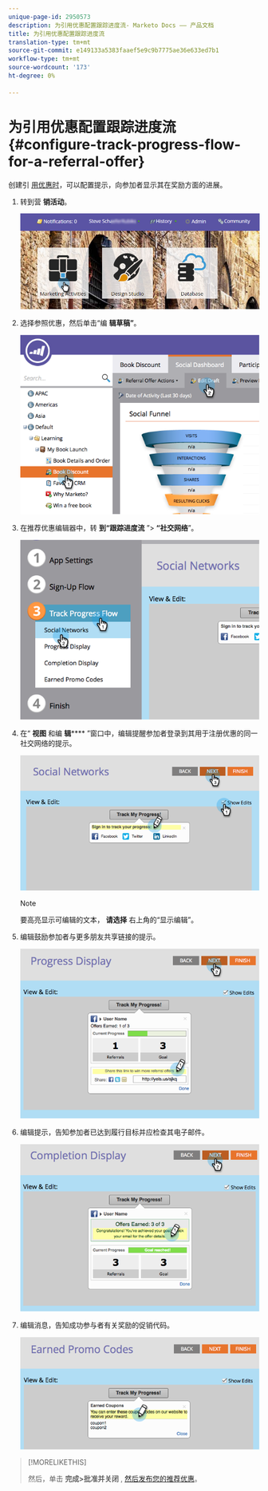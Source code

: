 ```yaml
---
unique-page-id: 2950573
description: 为引用优惠配置跟踪进度流- Marketo Docs —— 产品文档
title: 为引用优惠配置跟踪进度流
translation-type: tm+mt
source-git-commit: e149133a5383faaef5e9c9b7775ae36e633ed7b1
workflow-type: tm+mt
source-wordcount: '173'
ht-degree: 0%

---
```



# 为引用优惠配置跟踪进度流 {#configure-track-progress-flow-for-a-referral-offer}

创建引 [用优惠时](../../../../product-docs/demand-generation/social/referral-offers/create-a-referral-offer.md)，可以配置提示，向参加者显示其在奖励方面的进展。

1. 转到营 **销活动**。

   ![](assets/login-marketing-activities-4.png)

1. 选择参照优惠，然后单击“编 **辑草稿”**。

   ![](assets/image2014-9-22-14-3a35-3a31.png)

1. 在推荐优惠编辑器中，转 **到“跟踪进度流** ”> **“社交网络**”。

   ![](assets/image2014-9-22-14-3a35-3a43.png)

1. 在“ **视图** 和编 **辑****** ”窗口中，编辑提醒参加者登录到其用于注册优惠的同一社交网络的提示。

   ![](assets/image2014-9-22-14-3a35-3a58.png)

   >[!NOTE]
   >
   >要高亮显示可编辑的文本， **请选择** 右上角的“显示编辑”。

1. 编辑鼓励参加者与更多朋友共享链接的提示。

   ![](assets/image2014-9-22-14-3a36-3a22.png)

1. 编辑提示，告知参加者已达到履行目标并应检查其电子邮件。

   ![](assets/image2014-9-22-14-3a36-3a36.png)

1. 编辑消息，告知成功参与者有关奖励的促销代码。

   ![](assets/image2014-9-22-14-3a36-3a43.png)

>[!MORELIKETHIS]
>
>然后，单击 **完成>批准并关闭** , [然后发布您的推荐优惠](../../../../product-docs/demand-generation/social/referral-offers/publish-a-referral-offer.md)。

